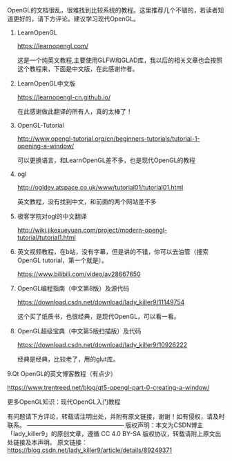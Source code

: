 OpenGL的文档很乱，很难找到比较系统的教程。这里推荐几个不错的，若读者知道更好的，请下方评论。建议学习现代OpenGL。

1. LearnOpenGL

      https://learnopengl.com/

      这是一个纯英文教程,主要使用GLFW和GLAD库，我以后的相关文章也会按照这个教程来，下面是中文版，在此感谢作者。

2. LearnOpenGL中文版

      https://learnopengl-cn.github.io/

     在此感谢做此翻译的所有人，真的太棒了！

3. OpenGL-Tutorial

     http://www.opengl-tutorial.org/cn/beginners-tutorials/tutorial-1-opening-a-window/

     可以更换语言，和LearnOpenGL差不多，也是现代OpenGL的教程

4. ogl

     http://ogldev.atspace.co.uk/www/tutorial01/tutorial01.html

     英文教程，没有找到中文，和前面的两个网站差不多

5. 极客学院对ogl的中文翻译 

   http://wiki.jikexueyuan.com/project/modern-opengl-tutorial/tutorial1.html

6. 英文视频教程，在b站，没有字幕，但是讲的不错，你可以去油管（搜索OpenGL tutorial，第一个就是）。

     https://www.bilibili.com/video/av28667650

7. OpenGL编程指南（中文第8版）及源代码

     https://download.csdn.net/download/lady_killer9/11149754

      这个买了纸质书，也很经典，是现代OpenGL，可以看一看。

8. OpenGL超级宝典（中文第5版扫描版）及代码

      https://download.csdn.net/download/lady_killer9/10926222

      经典是经典，比较老了，用的glut库。

9.Qt OpenGL的英文博客教程（有点少）

https://www.trentreed.net/blog/qt5-opengl-part-0-creating-a-window/

更多OpenGL知识：现代OpenGL入门教程

有问题请下方评论，转载请注明出处，并附有原文链接，谢谢！如有侵权，请及时联系。
————————————————
版权声明：本文为CSDN博主「lady_killer9」的原创文章，遵循 CC 4.0 BY-SA 版权协议，转载请附上原文出处链接及本声明。
原文链接：https://blog.csdn.net/lady_killer9/article/details/89249371